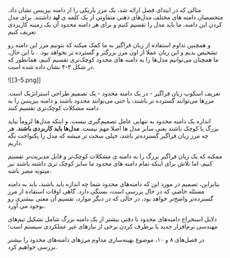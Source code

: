 مثالی که در ابتدای فصل ارائه شد، یک مرز باریکی را از دامنه بیزینس نشان داد. متخصصان دامنه های مختلف مدل‌های ذهنی متفاوتی از یک کلمه ی **لید** داشتند. برای مدل کردن  این دامنه، ما باید مدل را تقسیم کنیم و برای هر دامنه محدود آن یک زمینه کاربردی تعریف کنیم

و همچنین تداوم استفاده از زبان فراگیر به ما کمک میکنه که بتونیم مرز این دامنه رو تشخیص بدیم و این زبان عملا از اون مرز بزرگتر و گسترده تر نخواهد بود.
. با این حال، ما همچنان می‌توانیم مدل‌ها را به دامنه های محدود کوچک‌تری تقسیم کنیم، همانطور که در شکل ۳-۴ نشان داده شده است.

![[3-5.png]]

تعریف اسکوپ زبان فراگیر - در یک دامنه محدود - یک تصمیم طراحی استراتژیک است. مرزها می‌توانند گسترده تر باشند، یا حتی می‌توانند محدود باشند و دامنه بیزینس را به دامنه‌ مشکلات کوچک‌تری تقسیم کنند.

اندازه یک دامنه محدود به تنهایی عامل تصمیم‌گیری نیست. و اینکه مدل‌ها لزوماً نباید بزرگ یا کوچک باشند یعنی سایز مدل ها اصلا مهم نیست. **مدل‌ها باید کاربردی باشند**. هر چه مرز زبان فراگیر گسترده‌تر باشد، خیلی سخت تر میشه که مدل را یکنواخت نگه داریم.

ممکنه که یک زبان فراگیر بزرگ را به دامنه ی مشکلات کوچک‌تر و قابل مدیریت‌تر تقسیم کنیم، اما تلاش برای اینکه تمام دامنه های محدود ما سایز کوچک تری داشته باشند نیز میتونه مضر باشه.

بنابراین، تصمیم در مورد این که دامنه‌های محدود شما چه اندازه باید باشند، باید به دامنه مسئله خاصی که در حال بررسی است، بستگی دارد. گاهی اوقات استفاده از مرز گسترده‌تر واضح‌تر خواهد بود، در حالی که در دیگر موارد، تقسیم آن معنی بیشتری رو بوجود می آورد.

دلایل استخراج دامنه‌های محدود با دقتی بیشتر از یک دامنه بزرگ شامل تشکیل تیم‌های مهندسی نرم‌افزار جدید یا برطرف کردن برخی از نیازهای غیر عملکردی سیستم است؛

در فصل‌های ۸ و ۱۰، موضوع بهینه‌سازی مداوم مرزهای دامنه‌های محدود را بیشتر بررسی خواهیم کرد.